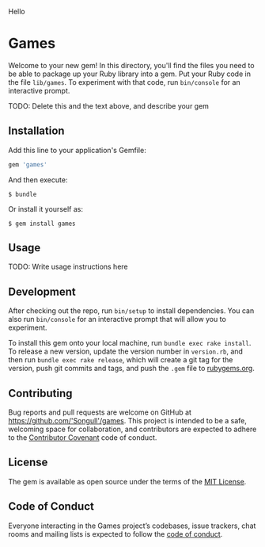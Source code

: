 Hello
# Games

Welcome to your new gem! In this directory, you'll find the files you need to be able to package up your Ruby library into a gem. Put your Ruby code in the file `lib/games`. To experiment with that code, run `bin/console` for an interactive prompt.

TODO: Delete this and the text above, and describe your gem

## Installation

Add this line to your application's Gemfile:

```ruby
gem 'games'
```

And then execute:

    $ bundle

Or install it yourself as:

    $ gem install games

## Usage

TODO: Write usage instructions here

## Development

After checking out the repo, run `bin/setup` to install dependencies. You can also run `bin/console` for an interactive prompt that will allow you to experiment.

To install this gem onto your local machine, run `bundle exec rake install`. To release a new version, update the version number in `version.rb`, and then run `bundle exec rake release`, which will create a git tag for the version, push git commits and tags, and push the `.gem` file to [rubygems.org](https://rubygems.org).

## Contributing

Bug reports and pull requests are welcome on GitHub at https://github.com/'Songull'/games. This project is intended to be a safe, welcoming space for collaboration, and contributors are expected to adhere to the [Contributor Covenant](http://contributor-covenant.org) code of conduct.

## License

The gem is available as open source under the terms of the [MIT License](https://opensource.org/licenses/MIT).

## Code of Conduct

Everyone interacting in the Games project’s codebases, issue trackers, chat rooms and mailing lists is expected to follow the [code of conduct](https://github.com/'Songull'/games/blob/master/CODE_OF_CONDUCT.md).
